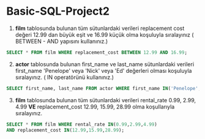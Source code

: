# Basic-SQL-Project2

1. **film** tablosunda bulunan tüm sütunlardaki verileri replacement cost değeri 12.99 dan büyük eşit ve 16.99 küçük olma koşuluyla sıralayınız ( BETWEEN - AND yapısını kullanınız.)

```sql
SELECT * FROM film WHERE replacement_cost BETWEEN 12.99 AND 16.99;
```

2. **actor** tablosunda bulunan first_name ve last_name sütunlardaki verileri first_name 'Penelope' veya 'Nick' veya 'Ed' değerleri olması koşuluyla sıralayınız. ( IN operatörünü kullanınız.)

```sql
SELECT first_name, last_name FROM actor WHERE first_name IN('Penelope','Nick','Ed');
```

3. **film** tablosunda bulunan tüm sütunlardaki verileri rental_rate 0.99, 2.99, 4.99 **VE** replacement_cost 12.99, 15.99, 28.99 olma koşullarıyla sıralayınız.

```sql
SELECT * FROM film WHERE rental_rate IN(0.99,2.99,4.99) 
AND replacement_cost IN(12.99,15.99,28.99);
```
